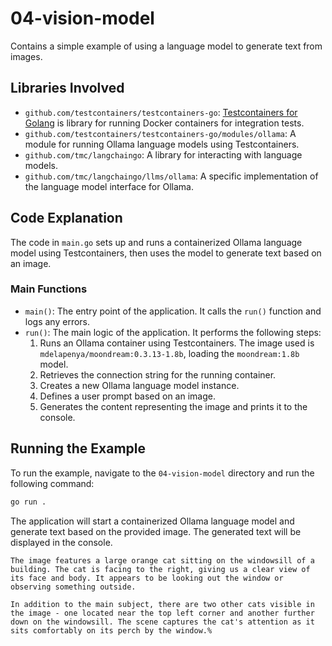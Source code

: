 # 04-vision-model

Contains a simple example of using a language model to generate text from images.

## Libraries Involved

- `github.com/testcontainers/testcontainers-go`: [Testcontainers for Golang](https://github.com/testcontainers/testcontainers-go) is library for running Docker containers for integration tests.
- `github.com/testcontainers/testcontainers-go/modules/ollama`: A module for running Ollama language models using Testcontainers.
- `github.com/tmc/langchaingo`: A library for interacting with language models.
- `github.com/tmc/langchaingo/llms/ollama`: A specific implementation of the language model interface for Ollama.

## Code Explanation

The code in `main.go` sets up and runs a containerized Ollama language model using Testcontainers, then uses the model to generate text based on an image.

### Main Functions

- `main()`: The entry point of the application. It calls the `run()` function and logs any errors.
- `run()`: The main logic of the application. It performs the following steps:
  1. Runs an Ollama container using Testcontainers. The image used is `mdelapenya/moondream:0.3.13-1.8b`, loading the `moondream:1.8b` model.
  2. Retrieves the connection string for the running container.
  3. Creates a new Ollama language model instance.
  4. Defines a user prompt based on an image.
  5. Generates the content representing the image and prints it to the console.

## Running the Example

To run the example, navigate to the `04-vision-model` directory and run the following command:

```sh
go run .
```

The application will start a containerized Ollama language model and generate text based on the provided image. The generated text will be displayed in the console.

```shell
The image features a large orange cat sitting on the windowsill of a building. The cat is facing to the right, giving us a clear view of its face and body. It appears to be looking out the window or observing something outside. 

In addition to the main subject, there are two other cats visible in the image - one located near the top left corner and another further down on the windowsill. The scene captures the cat's attention as it sits comfortably on its perch by the window.% 
```
